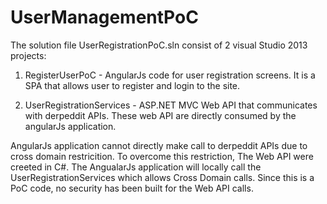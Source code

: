 UserManagementPoC
=================

The solution file UserRegistrationPoC.sln consist of 2 visual Studio 2013 projects:

1. RegisterUserPoC - AngularJs code for user registration screens. 
It is a SPA that allows user to register and login to the site.

2. UserRegistrationServices - ASP.NET MVC Web API that communicates with derpeddit APIs. 
These web API are directly consumed by the angularJs application.

AngularJs application cannot directly make call to derpeddit APIs due to cross domain restricition. To overcome this restriction,
The Web API were creeted in C#. The AngualarJs application will locally call the UserRegistrationServices 
which allows Cross Domain calls. 
Since this is a PoC code, no security has been built for the Web API calls.
